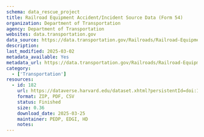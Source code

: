 ```yaml
---
schema: data_rescue_project 
title: Railroad Equipment Accident/Incident Source Data (Form 54)
organization: Department of Transportation
agency: Department of Transportation
websites: data.transportation.gov
data_source: https://data.transportation.gov/Railroads/Railroad-Equipment-Accident-Incident-Source-Data-F/aqxq-n5hy/about_data
description: 
last_modified: 2025-03-02
metadata_available: Yes
metadata_url: https://data.transportation.gov/Railroads/Railroad-Equipment-Accident-Incident-Source-Data-F/aqxq-n5hy/about_data
category:
  - ['Transportation'] 
resources:
  - id: 182
    url: https://dataverse.harvard.edu/dataset.xhtml?persistentId=doi:10.7910/DVN/YWMGND&version=DRAFT
    format: ZIP, PDF, CSV
    status: Finished
    size: 0.36
    download_date: 2025-03-25
    maintainer: PEDP, EDGI, HD
    notes: 
---
```

